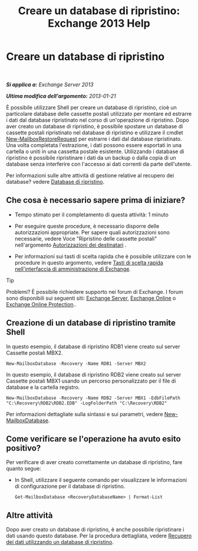 ﻿---
title: 'Creare un database di ripristino: Exchange 2013 Help'
TOCTitle: Creare un database di ripristino
ms:assetid: 34d87491-b7b7-44a9-8d69-e1a9c1fe5852
ms:mtpsurl: https://technet.microsoft.com/it-it/library/Ee332321(v=EXCHG.150)
ms:contentKeyID: 50480326
ms.date: 05/22/2018
mtps_version: v=EXCHG.150
ms.translationtype: MT
---

# Creare un database di ripristino

 

_**Si applica a:** Exchange Server 2013_

_**Ultima modifica dell'argomento:** 2013-01-21_

È possibile utilizzare Shell per creare un database di ripristino, cioè un particolare database delle cassette postali utilizzato per montare ed estrarre i dati dal database ripristinato nel corso di un'operazione di ripristino. Dopo aver creato un database di ripristino, è possibile spostare un database di cassette postali ripristinato nel database di ripristino e utilizzare il cmdlet [New-MailboxRestoreRequest](https://technet.microsoft.com/it-it/library/ff829875\(v=exchg.150\)) per estrarre i dati dal database ripristinato. Una volta completata l'estrazione, i dati possono essere esportati in una cartella o uniti in una cassetta postale esistente. Utilizzando i database di ripristino è possibile ripristinare i dati da un backup o dalla copia di un database senza interferire con l'accesso ai dati correnti da parte dell'utente.

Per informazioni sulle altre attività di gestione relative al recupero dei database? vedere [Database di ripristino](recovery-databases-exchange-2013-help.md).

## Che cosa è necessario sapere prima di iniziare?

  - Tempo stimato per il completamento di questa attività: 1 minuto

  - Per eseguire queste procedure, è necessario disporre delle autorizzazioni appropriate. Per sapere quali autorizzazioni sono necessarie, vedere Voce "Ripristino delle cassette postali" nell'argomento [Autorizzazioni dei destinatari](recipients-permissions-exchange-2013-help.md) .

  - Per informazioni sui tasti di scelta rapida che è possibile utilizzare con le procedure in questo argomento, vedere [Tasti di scelta rapida nell'interfaccia di amministrazione di Exchange](keyboard-shortcuts-in-the-exchange-admin-center-exchange-online-protection-help.md).


> [!TIP]
> Problemi? È possibile richiedere supporto nei forum di Exchange. I forum sono disponibili sui seguenti siti: <A href="https://go.microsoft.com/fwlink/p/?linkid=60612">Exchange Server</A>, <A href="https://go.microsoft.com/fwlink/p/?linkid=267542">Exchange Online</A> o <A href="https://go.microsoft.com/fwlink/p/?linkid=285351">Exchange Online Protection</A>..



## Creazione di un database di ripristino tramite Shell

In questo esempio, il database di ripristino RDB1 viene creato sul server Cassette postali MBX2.

    New-MailboxDatabase -Recovery -Name RDB1 -Server MBX2

In questo esempio, il database di ripristino RDB2 viene creato sul server Cassette postali MBX1 usando un percorso personalizzato per il file di database e la cartella registro.

    New-MailboxDatabase -Recovery -Name RDB2 -Server MBX1 -EdbFilePath "C:\Recovery\RDB2\RDB2.EDB" -LogFolderPath "C:\Recovery\RDB2"

Per informazioni dettagliate sulla sintassi e sui parametri, vedere [New-MailboxDatabase](https://technet.microsoft.com/it-it/library/aa997976\(v=exchg.150\)).

## Come verificare se l'operazione ha avuto esito positivo?

Per verificare di aver creato correttamente un database di ripristino, fare quanto segue:

  - In Shell, utilizzare il seguente comando per visualizzare le informazioni di configurazione per il database di ripristino.
    
        Get-MailboxDatabase <RecoveryDatabaseName> | Format-List

## Altre attività

Dopo aver creato un database di ripristino, è anche possibile ripristinare i dati usando questo database. Per la procedura dettagliata, vedere [Recupero dei dati utilizzando un database di ripristino](restore-data-using-a-recovery-database-exchange-2013-help.md).


